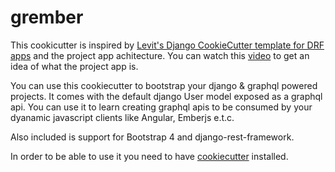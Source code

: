 # grember

This cookicutter is inspired by [Levit's Django CookieCutter template for DRF apps](https://bitbucket.org/levit_scs/cc_project_app_drf) 
and the project app achitecture. You can watch this [video](https://www.youtube.com/watch?v=ajEDo1semzs) to get an idea of what
the project app is.

You can use this cookiecutter to bootstrap your django & graphql powered projects. It comes with the default django User model exposed
as a graphql api. You can use it to learn creating graphql apis to be consumed by your dyanamic  javascript clients like Angular, Emberjs e.t.c.

Also included is support for Bootstrap 4 and django-rest-framework.

In order to be able to use it you need to have [cookiecutter](https://cookiecutter.readthedocs.io/en/latest/installation.html) installed.
